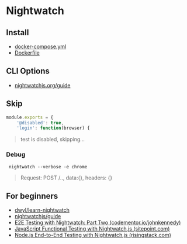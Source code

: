# Nightwatch

## Install

* [docker-compose.yml](docker-compose.yml)
* [Dockerfile](docker-compose.yml)

## CLI Options

* [nightwatchjs.org/guide](http://nightwatchjs.org/guide#command-line-options)

## Skip

```js
module.exports = {
    '@disabled': true,
    'login': function(browser) {
```
> test is disabled, skipping...

### Debug

```shell
 nightwatch --verbose -e chrome
```
> Request: POST /.., data:{}, headers: {}

## For beginners

* [dwyl/learn-nightwatch](https://github.com/dwyl/learn-nightwatch)
* [nightwatchjs/guide](https://github.com/nightwatchjs/nightwatch-docs/tree/master/guide)
* [E2E Testing with Nightwatch: Part Two (codementor.io/johnkennedy)](https://www.codementor.io/johnkennedy/e2e-testing-with-nightwatch-part-two-b57uwf375)
* [JavaScript Functional Testing with Nightwatch.js (sitepoint.com)](https://www.sitepoint.com/javascript-functional-testing-nightwatch-js/)
* [Node.js End-to-End Testing with Nightwatch.js (risingstack.com)](https://blog.risingstack.com/end-to-end-testing-with-nightwatch-js-node-js-at-scale/)